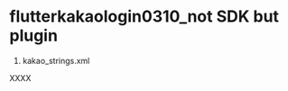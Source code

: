 # flutterkakaologin0310_not SDK but plugin

1. kakao_strings.xml

<?xml version="1.0" encoding="utf-8"?>
<resources>
    <string name="kakao_app_key">XXXX</string>
</resources>

